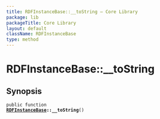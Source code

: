 ```yaml
---
title: RDFInstanceBase::__toString — Core Library
package: lib
packageTitle: Core Library
layout: default
className: RDFInstanceBase
type: method
---
```


# RDFInstanceBase::__toString

## Synopsis

<code>public function <b><a href="RDFInstanceBase">RDFInstanceBase</a>::__toString</b>()</code>

